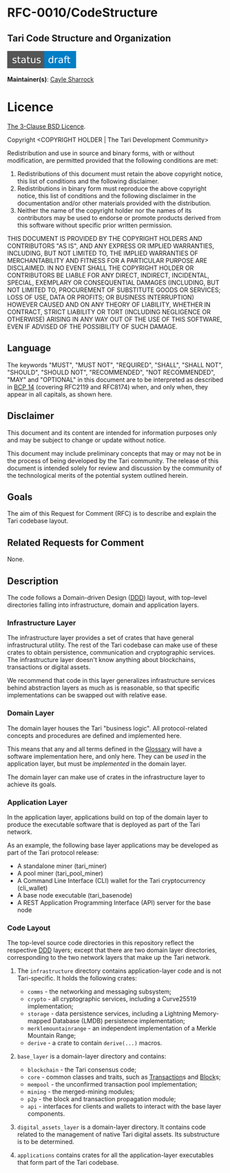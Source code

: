 # RFC-0010/CodeStructure

## Tari Code Structure and Organization

![status: draft](theme/images/status-draft.svg)

**Maintainer(s)**: [Cayle Sharrock](https://github.com/CjS77)

# Licence

[The 3-Clause BSD Licence](https://opensource.org/licenses/BSD-3-Clause).

Copyright <YEAR> <COPYRIGHT HOLDER | The Tari Development Community>

Redistribution and use in source and binary forms, with or without modification, are permitted provided that the
following conditions are met:

1. Redistributions of this document must retain the above copyright notice, this list of conditions and the following
   disclaimer.
2. Redistributions in binary form must reproduce the above copyright notice, this list of conditions and the following
   disclaimer in the documentation and/or other materials provided with the distribution.
3. Neither the name of the copyright holder nor the names of its contributors may be used to endorse or promote products
   derived from this software without specific prior written permission.

THIS DOCUMENT IS PROVIDED BY THE COPYRIGHT HOLDERS AND CONTRIBUTORS "AS IS", AND ANY EXPRESS OR IMPLIED WARRANTIES,
INCLUDING, BUT NOT LIMITED TO, THE IMPLIED WARRANTIES OF MERCHANTABILITY AND FITNESS FOR A PARTICULAR PURPOSE ARE
DISCLAIMED. IN NO EVENT SHALL THE COPYRIGHT HOLDER OR CONTRIBUTORS BE LIABLE FOR ANY DIRECT, INDIRECT, INCIDENTAL,
SPECIAL, EXEMPLARY OR CONSEQUENTIAL DAMAGES (INCLUDING, BUT NOT LIMITED TO, PROCUREMENT OF SUBSTITUTE GOODS OR
SERVICES; LOSS OF USE, DATA OR PROFITS; OR BUSINESS INTERRUPTION) HOWEVER CAUSED AND ON ANY THEORY OF LIABILITY,
WHETHER IN CONTRACT, STRICT LIABILITY OR TORT (INCLUDING NEGLIGENCE OR OTHERWISE) ARISING IN ANY WAY OUT OF THE USE OF
THIS SOFTWARE, EVEN IF ADVISED OF THE POSSIBILITY OF SUCH DAMAGE.

## Language

The keywords "MUST", "MUST NOT", "REQUIRED", "SHALL", "SHALL NOT", "SHOULD", "SHOULD NOT", "RECOMMENDED", 
"NOT RECOMMENDED", "MAY" and "OPTIONAL" in this document are to be interpreted as described in 
[BCP 14](https://tools.ietf.org/html/bcp14) (covering RFC2119 and RFC8174) when, and only when, they appear in all capitals, as 
shown here.

## Disclaimer

This document and its content are intended for information purposes only and may be subject to change or update
without notice.

This document may include preliminary concepts that may or may not be in the process of being developed by the Tari
community. The release of this document is intended solely for review and discussion by the community of the
technological merits of the potential system outlined herein.

## Goals

The aim of this Request for Comment (RFC) is to describe and explain the Tari codebase layout.

## Related Requests for Comment

None.

## Description

The code follows a Domain-driven Design ([DDD]) layout, with top-level directories falling into infrastructure, domain
and application layers.

### Infrastructure Layer

The infrastructure layer provides a set of crates that have general infrastructural utility. The rest of the Tari codebase can make use
of these crates to obtain persistence, communication and cryptographic services. The infrastructure layer doesn't know
anything about blockchains, transactions or digital assets.

We recommend that code in this layer generalizes infrastructure services behind abstraction layers as much as is
reasonable, so that specific implementations can be swapped out with relative ease.

### Domain Layer

The domain layer houses the Tari "business logic". All protocol-related concepts and procedures are defined and
implemented here.

This means that any and all terms defined in the [Glossary] will have a software implementation here, and only here.
They can be _used_ in the application layer, but must be *implemented* in the domain layer.

The domain layer can make use of crates in the infrastructure layer to achieve its goals.

### Application Layer

In the application layer, applications build on top of the domain layer to produce the executable software that is 
deployed as part of the Tari network.

As an example, the following base layer applications may be developed as part of the Tari protocol release:

* A standalone miner (tari_miner)
* A pool miner (tari_pool_miner)
* A Command Line Interface (CLI) wallet for the Tari cryptocurrency (cli_wallet)
* A base node executable (tari_basenode)
* A REST Application Programming Interface (API) server for the base node

### Code Layout

The top-level source code directories in this repository reflect the respective [DDD] layers; except that there are two
domain layer directories, corresponding to the two network layers that make up the Tari network.

1. The `infrastructure` directory contains application-layer code and is not Tari-specific. It holds the following
   crates:
    - `comms` - the networking and messaging subsystem;
    - `crypto` - all cryptographic services, including a Curve25519 implementation;
    - `storage` - data persistence services, including a Lightning Memory-mapped Database (LMDB) persistence implementation;
    - `merklemountainrange` - an independent implementation of a Merkle Mountain Range;
   -  `derive` - a crate to contain `derive(...)` macros.

1. `base_layer` is a domain-layer directory and contains:
    - `blockchain` - the Tari consensus code;
    - `core` - common classes and traits, such as [Transaction]s and [Block]s;
    - `mempool` - the unconfirmed transaction pool implementation;
    - `mining` - the merged-mining modules;
    - `p2p` - the block and transaction propagation module;
    - `api` - interfaces for clients and wallets to interact with the base layer components.
1. `digital_assets_layer` is a domain-layer directory. It contains code related to the management of native Tari digital
   assets. Its substructure is to be determined.
1. `applications` contains crates for all the application-layer executables that form part of the Tari codebase.


[Glossary]: ../Glossary.md "Glossary"
[DDD]: https://en.wikipedia.org/wiki/Domain-driven_design "Wikipedia: Domain Driven Design"
[transaction]: ../Glossary.md#transaction
[block]: ../Glossary.md#block
